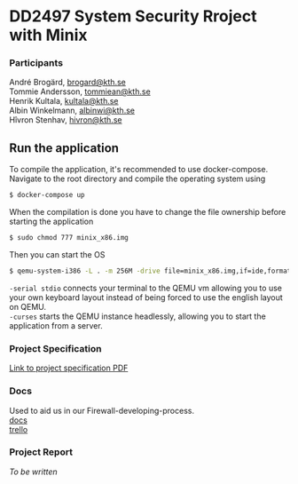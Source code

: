 # DD2497 System Security Rroject with Minix

### Participants

André Brogärd, brogard@kth.se  
Tommie Andersson, tommiean@kth.se  
Henrik Kultala, kultala@kth.se  
Albin Winkelmann, albinwi@kth.se  
Hîvron Stenhav, hivron@kth.se

## Run the application
To compile the application, it's recommended to use docker-compose. Navigate to the root directory and compile the operating system using

```sh
$ docker-compose up
```

When the compilation is done you have to change the file ownership before starting the application
```sh
$ sudo chmod 777 minix_x86.img
```

Then you can start the OS
```sh
$ qemu-system-i386 -L . -m 256M -drive file=minix_x86.img,if=ide,format=raw -serial stdio -curses
```
`-serial stdio` connects your terminal to the QEMU vm allowing you to use your own keyboard layout instead of being forced to use the english layout on QEMU.  
`-curses` starts the QEMU instance headlessly, allowing you to start the application from a server.  
### Project Specification
[Link to project specification PDF](Group5_Project_Specification.pdf)

### Docs
Used to aid us in our Firewall-developing-process.  
[docs](docs.md)  
[trello](https://trello.com/b/WNfCIHF4/project-board)

### Project Report
_To be written_

